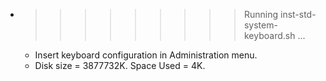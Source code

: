 * >>>>>>>>> Running inst-std-system-keyboard.sh ...
  * Insert keyboard configuration in Administration menu.
  * Disk size = 3877732K. Space Used = 4K.

